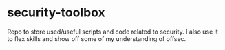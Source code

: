 # security-toolbox
Repo to store used/useful scripts and code related to security. I also use it to flex skills and show off some of my understanding of offsec.
